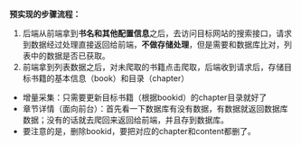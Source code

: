 **预实现的步骤流程：**
1. 后端从前端拿到**书名和其他配置信息**之后，去访问目标网站的搜索接口，请求到数据经过处理直接返回给前端，**不做存储处理**，但是需要和数据库比对，列表中的数据是否已获取。
2. 前端拿到列表数据之后，对未爬取的书籍点击爬取，后端收到请求后，存储目标书籍的基本信息（book）和目录（chapter）

* 增量采集：只需要更新目标书籍（根据bookid）的chapter目录就好了
* 章节详情（面向前台）：首先看一下数据库有没有数据，有数据就返回数据库数据；没有的话就去爬回来返回给前端，并且存到数据库。
* 要注意的是，删除bookid，要把对应的chapter和content都删了。